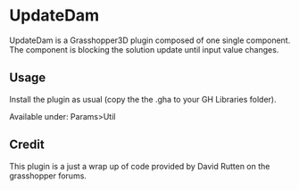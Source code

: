 # UpdateDam
UpdateDam is a Grasshopper3D plugin composed of one single component. The component is blocking the solution update until input value changes.

## Usage
Install the plugin as usual (copy the the .gha to your GH Libraries folder).

Available under: Params>Util

## Credit
This plugin is a just a wrap up of code provided by David Rutten on the grasshopper forums.
